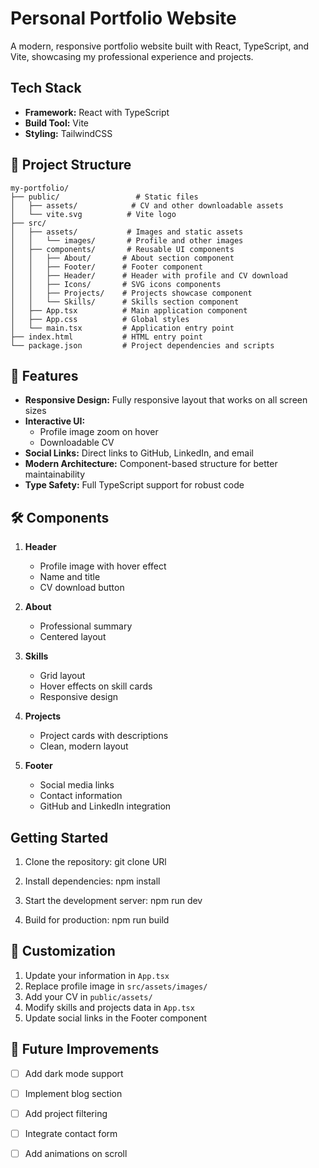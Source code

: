 # Personal Portfolio Website

A modern, responsive portfolio website built with React, TypeScript, and Vite, showcasing my professional experience and projects.

##  Tech Stack

- **Framework:** React with TypeScript
- **Build Tool:** Vite
- **Styling:** TailwindCSS

## 📁 Project Structure

```
my-portfolio/
├── public/                 # Static files
│   ├── assets/            # CV and other downloadable assets
│   └── vite.svg          # Vite logo
├── src/
│   ├── assets/           # Images and static assets
│   │   └── images/       # Profile and other images
│   ├── components/       # Reusable UI components
│   │   ├── About/       # About section component
│   │   ├── Footer/      # Footer component
│   │   ├── Header/      # Header with profile and CV download
│   │   ├── Icons/       # SVG icons components
│   │   ├── Projects/    # Projects showcase component
│   │   └── Skills/      # Skills section component
│   ├── App.tsx          # Main application component
│   ├── App.css          # Global styles
│   └── main.tsx         # Application entry point
├── index.html           # HTML entry point
└── package.json         # Project dependencies and scripts
```

## 🎯 Features

- **Responsive Design:** Fully responsive layout that works on all screen sizes
- **Interactive UI:** 
  - Profile image zoom on hover
  - Downloadable CV
- **Social Links:** Direct links to GitHub, LinkedIn, and email
- **Modern Architecture:** Component-based structure for better maintainability
- **Type Safety:** Full TypeScript support for robust code

## 🛠️ Components

1. **Header**
   - Profile image with hover effect
   - Name and title
   - CV download button

2. **About**
   - Professional summary
   - Centered layout

3. **Skills**
   - Grid layout
   - Hover effects on skill cards
   - Responsive design

4. **Projects**
   - Project cards with descriptions
   - Clean, modern layout

5. **Footer**
   - Social media links
   - Contact information
   - GitHub and LinkedIn integration

##  Getting Started

1. Clone the repository:
   git clone URl
   

2. Install dependencies:
   npm install
   

3. Start the development server:
   npm run dev

4. Build for production:
   npm run build

## 📝 Customization

1. Update your information in `App.tsx`
2. Replace profile image in `src/assets/images/`
3. Add your CV in `public/assets/`
4. Modify skills and projects data in `App.tsx`
5. Update social links in the Footer component

## 🔧 Future Improvements

- [ ] Add dark mode support
- [ ] Implement blog section
- [ ] Add project filtering
- [ ] Integrate contact form
- [ ] Add animations on scroll


